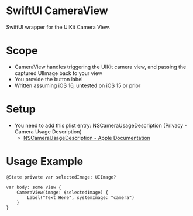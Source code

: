 # SwiftUI CameraView
SwiftUI wrapper for the UIKit Camera View. 

# Scope
- CameraView handles triggering the UIKit camera view, and passing the captured UIImage back to your view
- You provide the button label
- Written assuming iOS 16, untested on iOS 15 or prior

# Setup
- You need to add this plist entry: NSCameraUsageDescription (Privacy - Camera Usage Description)
    - [NSCameraUsageDescription - Apple Documentation](https://developer.apple.com/documentation/bundleresources/information_property_list/nscamerausagedescription)

# Usage Example
```
@State private var selectedImage: UIImage?

var body: some View {
    CameraView(image: $selectedImage) {
        Label("Text Here", systemImage: "camera")
    }
}
```
